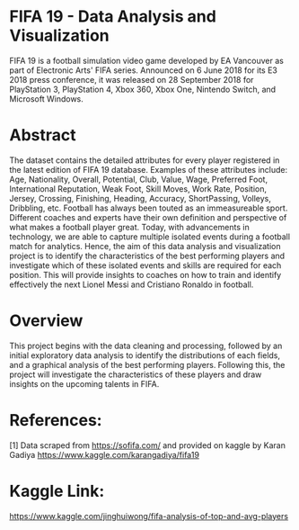 # FIFA 19 - Data Analysis and Visualization



FIFA 19 is a football simulation video game developed by EA Vancouver as part of Electronic Arts' FIFA series. Announced on 6 June 2018 for its E3 2018 press conference, it was released on 28 September 2018 for PlayStation 3, PlayStation 4, Xbox 360, Xbox One, Nintendo Switch, and Microsoft Windows.

# Abstract
The dataset contains the detailed attributes for every player registered in the latest edition of FIFA 19 database. Examples of these attributes include: Age, Nationality, Overall, Potential, Club, Value, Wage, Preferred Foot, International Reputation, Weak Foot, Skill Moves, Work Rate, Position, Jersey, Crossing, Finishing, Heading, Accuracy, ShortPassing, Volleys, Dribbling, etc. 
Football has always been touted as an immeasureable sport. Different coaches and experts have their own definition and perspective of what makes a football player great. Today, with advancements in technology, we are able to capture multiple isolated events during a football match for analytics. Hence, the aim of this data analysis and visualization project is to identify the characteristics of the best performing players and investigate which of these isolated events and skills are required for each position. This will provide insights to coaches on how to train and identify effectively the next Lionel Messi and Cristiano Ronaldo in football. 

# Overview
This project begins with the data cleaning and processing, followed by an initial exploratory data analysis to identify the distributions of each fields, and a graphical analysis of the best performing players. Following this, the project will investigate the characteristics of these players and draw insights on the upcoming talents in FIFA.

# References:
[1] Data scraped from https://sofifa.com/ and provided on kaggle by Karan Gadiya https://www.kaggle.com/karangadiya/fifa19

# Kaggle Link:
https://www.kaggle.com/jinghuiwong/fifa-analysis-of-top-and-avg-players
